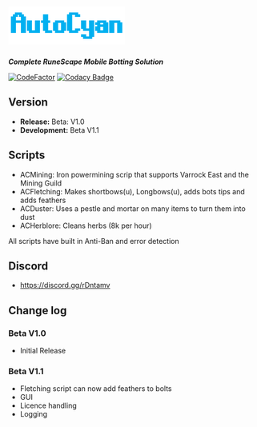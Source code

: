 # ![AutoCyanLogo](/images/logo.PNG)
_**Complete RuneScape Mobile Botting Solution**_

[![CodeFactor](https://www.codefactor.io/repository/github/jacktgriffiths/autocyan/badge/master?s=ca1e5eec458d285126b76d64e540122f8d23c3ef)](https://www.codefactor.io/repository/github/jacktgriffiths/autocyan/overview/master)
[![Codacy Badge](https://api.codacy.com/project/badge/Grade/fdfbc714ad5b4dc8817a9445bc2356d5)](https://www.codacy.com?utm_source=github.com&amp;utm_medium=referral&amp;utm_content=jacktgriffiths/AutoCyan&amp;utm_campaign=Badge_Grade)


## Version
- **Release:** Beta: V1.0
- **Development:** Beta V1.1

## Scripts
- ACMining: Iron powermining scrip that supports Varrock East and the Mining Guild
- ACFletching: Makes shortbows(u), Longbows(u), adds bots tips and adds feathers
- ACDuster: Uses a pestle and mortar on many items to turn them into dust
- ACHerblore: Cleans herbs (8k per hour)

All scripts have built in Anti-Ban and error detection

## Discord 
- https://discord.gg/rDntamv

## Change log
### Beta V1.0
 - Initial Release
### Beta V1.1
- Fletching script can now add feathers to bolts
- GUI
- Licence handling
- Logging
